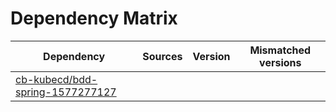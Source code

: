 # Dependency Matrix

Dependency | Sources | Version | Mismatched versions
---------- | ------- | ------- | -------------------
[cb-kubecd/bdd-spring-1577277127](https://github.com/cb-kubecd/bdd-spring-1577277127.git) |  | []() | 
